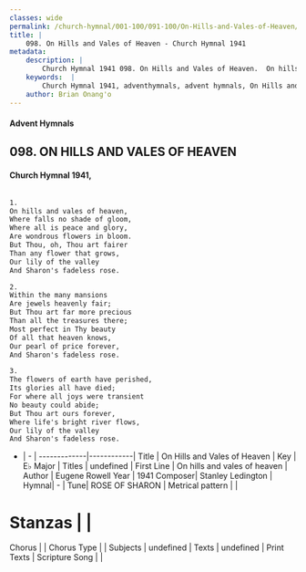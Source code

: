 ```yaml
---
classes: wide
permalink: /church-hymnal/001-100/091-100/On-Hills-and-Vales-of-Heaven/
title: |
    098. On Hills and Vales of Heaven - Church Hymnal 1941
metadata:
    description: |
        Church Hymnal 1941 098. On Hills and Vales of Heaven.  On hills and vales of heaven,  Where falls no shade of gloom,  Where all is peace and glory,  Are wondrous flowers in bloom.  But Thou, oh, Thou art fairer  Than any flower that grows,  Our lily of the valley  And Sharon's fadeless rose.  
    keywords:  |
        Church Hymnal 1941, adventhymnals, advent hymnals, On Hills and Vales of Heaven, On hills and vales of heaven. 
    author: Brian Onang'o
---
```


#### Advent Hymnals
## 098. ON HILLS AND VALES OF HEAVEN
####  Church Hymnal 1941,

```txt

1.
On hills and vales of heaven, 
Where falls no shade of gloom, 
Where all is peace and glory, 
Are wondrous flowers in bloom. 
But Thou, oh, Thou art fairer 
Than any flower that grows, 
Our lily of the valley 
And Sharon's fadeless rose. 

2.
Within the many mansions 
Are jewels heavenly fair; 
But Thou art far more precious 
Than all the treasures there; 
Most perfect in Thy beauty 
Of all that heaven knows, 
Our pearl of price forever, 
And Sharon's fadeless rose. 

3.
The flowers of earth have perished, 
Its glories all have died; 
For where all joys were transient 
No beauty could abide; 
But Thou art ours forever, 
Where life's bright river flows, 
Our lily of the valley 
And Sharon's fadeless rose.


```

- |   -  |
-------------|------------|
Title | On Hills and Vales of Heaven |
Key | E♭ Major |
Titles | undefined |
First Line | On hills and vales of heaven |
Author | Eugene Rowell
Year | 1941
Composer| Stanley Ledington |
Hymnal|  - |
Tune| ROSE OF SHARON |
Metrical pattern | |
# Stanzas |  |
Chorus |  |
Chorus Type |  |
Subjects | undefined |
Texts | undefined |
Print Texts | 
Scripture Song |  |
    
